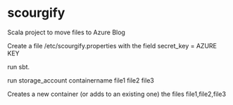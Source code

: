 scourgify
=========

Scala project to move files to Azure Blog

Create a file /etc/scourgify.properties with the field secret_key = AZURE KEY

  
run sbt.

  run storage_account containername file1 file2 file3
  

Creates a new container (or adds to an existing one) the files file1,file2,file3
